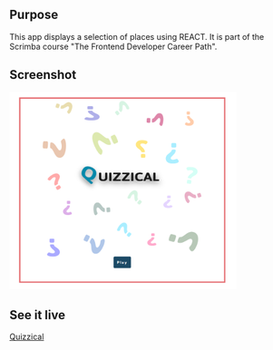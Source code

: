 ## Purpose 
This app displays a selection of places using REACT. It is part of the Scrimba course "The Frontend Developer Career Path".

## Screenshot
<img src="QUIZZICAL-PORT.PNG" width="400px">

## See it live
<a href="https://spontaneous-pastelito-8ddb94.netlify.app/">Quizzical</a>
